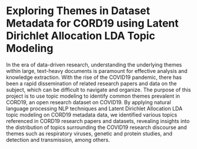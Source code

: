 # Exploring Themes in Dataset Metadata for CORD 19 using Latent Dirichlet Allocation  LDA  Topic Modeling  

In the era of data-driven research, understanding the underlying themes within large, text-heavy documents is paramount for effective analysis and knowledge extraction. With the rise of the COVID 19 pandemic, there has been a rapid dissemination of related research papers and data on the subject, which can be difficult to navigate and organize. The purpose of this project is to use topic modeling to identify common themes prevalent in CORD 19, an open research dataset on COVID 19. By applying natural language processing  NLP  techniques and Latent Dirichlet Allocation  LDA  topic modeling on CORD 19 metadata data, we identified various topics referenced in CORD 19 research papers and datasets, revealing insights into the distribution of topics surrounding the COVID 19 research discourse and themes such as respiratory viruses, genetic and protein studies, and detection and transmission, among others.
